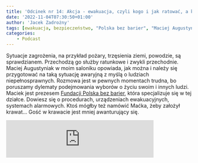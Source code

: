 ```yaml
---
title: 'Odcinek nr 14: Akcja - ewakuacja, czyli kogo i jak ratować, a kogo już nie'
date: '2022-11-04T07:30:50+01:00'
author: 'Jacek Zadrożny'
tags: [ewakuacja, bezpieczeństwo, "Polska bez barier", "Maciej Augustyniak"]
categories:
    - Podcast
---
```


Sytuacje zagrożenia, na przykład pożary, trzęsienia ziemi, powodzie, są sprawdzianem. Przechodzą go służby ratunkowe i zwykli przechodnie. Maciej Augustyniak w moim saloniku opowiada, jak można i należy się przygotować na taką sytuację awaryjną z myślą o ludziach niepełnosprawnych. Rozmowa jest w pewnych momentach trudna, bo poruszamy dylematy podejmowania wyborów o życiu swoim i innych ludzi. Maciek jest prezesem [Fundacji Polska bez barier](https://polskabezbarier.org), która specjalizuje się w tej działce. Dowiesz się o procedurach, urządzeniach ewakuacyjnych, systemach alarmowych. Ktoś mógłby też namówić Maćka, żeby założył krawat… Gość w krawacie jest mniej awanturujący się.

<iframe src="https://anchor.fm/jaczad/embed/episodes/Akcja---ewakuacja--czyli-kogo-i-jak-ratowa--a-kogo-ju-nie-e1q6iss" height="102px" width="400px" frameborder="0" scrolling="no"></iframe>

